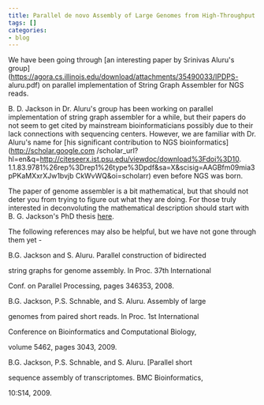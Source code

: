 ```yaml
---
title: Parallel de novo Assembly of Large Genomes from High-Throughput Short Reads
tags: []
categories:
- blog
---
```

We have been going through [an interesting paper by Srinivas Aluru's
group](https://agora.cs.illinois.edu/download/attachments/35490033/IPDPS-
aluru.pdf) on parallel implementation of String Graph Assembler for NGS reads.
<!--more-->

B. D. Jackson in Dr. Aluru's group has been working on parallel implementation
of string graph assembler for a while, but their papers do not seem to get
cited by mainstream bioinformaticians possibly due to their lack connections
with sequencing centers. However, we are familiar with Dr. Aluru's name for
[his significant contribution to NGS bioinformatics](http://scholar.google.com
/scholar_url?hl=en&q=http://citeseerx.ist.psu.edu/viewdoc/download%3Fdoi%3D10.
1.1.83.9781%26rep%3Drep1%26type%3Dpdf&sa=X&scisig=AAGBfm09mia3pPKaMXxrXJw1bvjb
CkWvWQ&oi=scholarr) even before NGS was born.

The paper of genome assembler is a bit mathematical, but that should not deter
you from trying to figure out what they are doing. For those truly interested
in deconvoluting the mathematical description should start with B. G.
Jackson's PhD thesis
[here](http://archives.ece.iastate.edu/archive/00000503/01/thesis.pdf).

The following references may also be helpful, but we have not gone through
them yet -

B.G. Jackson and S. Aluru. Parallel construction of bidirected

string graphs for genome assembly. In Proc. 37th International

Conf. on Parallel Processing, pages 346353, 2008.

B.G. Jackson, P.S. Schnable, and S. Aluru. Assembly of large

genomes from paired short reads. In Proc. 1st International

Conference on Bioinformatics and Computational Biology,

volume 5462, pages 3043, 2009.

B.G. Jackson, P.S. Schnable, and S. Aluru. [Parallel short

sequence assembly of transcriptomes. BMC Bioinformatics,

10:S14, 2009.

